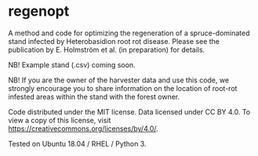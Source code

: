 # regenopt

A method and code for optimizing the regeneration of a spruce-dominated stand infected by Heterobasidion root rot disease. Please see the publication by E. Holmström et al. (in preparation) for details.

NB! Example stand (.csv) coming soon.

NB! If you are the owner of the harvester data and use this code, we strongly encourage you to share information on the location of root-rot infested areas within the stand with the forest owner.

Code distributed under the MIT license. Data licensed under CC BY 4.0. To view a copy of this license, visit https://creativecommons.org/licenses/by/4.0/.

Tested on Ubuntu 18.04 / RHEL / Python 3.
